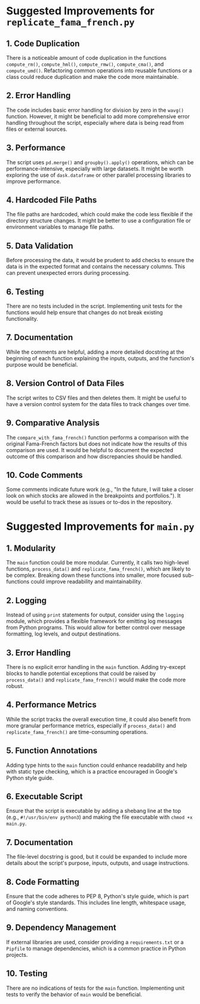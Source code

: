 # Suggested Improvements for `replicate_fama_french.py`

## 1. Code Duplication
There is a noticeable amount of code duplication in the functions `compute_rm()`, `compute_hml()`, `compute_rmw()`, `compute_cma()`, and `compute_umd()`. Refactoring common operations into reusable functions or a class could reduce duplication and make the code more maintainable.

## 2. Error Handling
The code includes basic error handling for division by zero in the `wavg()` function. However, it might be beneficial to add more comprehensive error handling throughout the script, especially where data is being read from files or external sources.

## 3. Performance
The script uses `pd.merge()` and `groupby().apply()` operations, which can be performance-intensive, especially with large datasets. It might be worth exploring the use of `dask.dataframe` or other parallel processing libraries to improve performance.

## 4. Hardcoded File Paths
The file paths are hardcoded, which could make the code less flexible if the directory structure changes. It might be better to use a configuration file or environment variables to manage file paths.

## 5. Data Validation
Before processing the data, it would be prudent to add checks to ensure the data is in the expected format and contains the necessary columns. This can prevent unexpected errors during processing.

## 6. Testing
There are no tests included in the script. Implementing unit tests for the functions would help ensure that changes do not break existing functionality.

## 7. Documentation
While the comments are helpful, adding a more detailed docstring at the beginning of each function explaining the inputs, outputs, and the function's purpose would be beneficial.

## 8. Version Control of Data Files
The script writes to CSV files and then deletes them. It might be useful to have a version control system for the data files to track changes over time.

## 9. Comparative Analysis
The `compare_with_fama_french()` function performs a comparison with the original Fama-French factors but does not indicate how the results of this comparison are used. It would be helpful to document the expected outcome of this comparison and how discrepancies should be handled.

## 10. Code Comments
Some comments indicate future work (e.g., "In the future, I will take a closer look on which stocks are allowed in the breakpoints and portfolios."). It would be useful to track these as issues or to-dos in the repository.

# Suggested Improvements for `main.py`

## 1. Modularity
The `main` function could be more modular. Currently, it calls two high-level functions, `process_data()` and `replicate_fama_french()`, which are likely to be complex. Breaking down these functions into smaller, more focused sub-functions could improve readability and maintainability.

## 2. Logging
Instead of using `print` statements for output, consider using the `logging` module, which provides a flexible framework for emitting log messages from Python programs. This would allow for better control over message formatting, log levels, and output destinations.

## 3. Error Handling
There is no explicit error handling in the `main` function. Adding try-except blocks to handle potential exceptions that could be raised by `process_data()` and `replicate_fama_french()` would make the code more robust.

## 4. Performance Metrics
While the script tracks the overall execution time, it could also benefit from more granular performance metrics, especially if `process_data()` and `replicate_fama_french()` are time-consuming operations.

## 5. Function Annotations
Adding type hints to the `main` function could enhance readability and help with static type checking, which is a practice encouraged in Google's Python style guide.

## 6. Executable Script
Ensure that the script is executable by adding a shebang line at the top (e.g., `#!/usr/bin/env python3`) and making the file executable with `chmod +x main.py`.

## 7. Documentation
The file-level docstring is good, but it could be expanded to include more details about the script's purpose, inputs, outputs, and usage instructions.

## 8. Code Formatting
Ensure that the code adheres to PEP 8, Python's style guide, which is part of Google's style standards. This includes line length, whitespace usage, and naming conventions.

## 9. Dependency Management
If external libraries are used, consider providing a `requirements.txt` or a `Pipfile` to manage dependencies, which is a common practice in Python projects.

## 10. Testing
There are no indications of tests for the `main` function. Implementing unit tests to verify the behavior of `main` would be beneficial.
